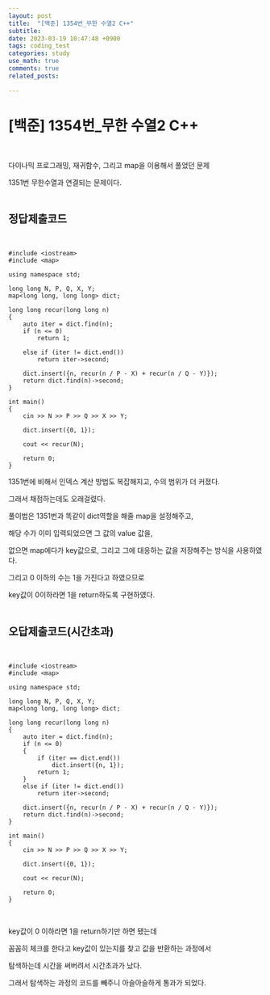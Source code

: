 ```yaml
---
layout: post
title:  "[백준] 1354번_무한 수열2 C++"
subtitle:   
date: 2023-03-19 10:47:48 +0900
tags: coding_test
categories: study
use_math: true
comments: true
related_posts:

---
```


# [백준] 1354번_무한 수열2 C++<br/>
<br/>

다이나믹 프로그래밍, 재귀함수, 그리고 map을 이용해서 풀었던 문제<br/>

1351번 무한수열과 연결되는 문제이다.<br/>
<br/>

## 정답제출코드<br/>
<br/>

```
#include <iostream>
#include <map>

using namespace std;

long long N, P, Q, X, Y;
map<long long, long long> dict;

long long recur(long long n)
{
    auto iter = dict.find(n);
    if (n <= 0)
        return 1;

    else if (iter != dict.end())
        return iter->second;

    dict.insert({n, recur(n / P - X) + recur(n / Q - Y)});
    return dict.find(n)->second;
}

int main()
{
    cin >> N >> P >> Q >> X >> Y;

    dict.insert({0, 1});

    cout << recur(N);

    return 0;
}
```

1351번에 비해서 인덱스 계산 방법도 복잡해지고, 수의 범위가 더 커졌다.<br/>

그래서 채점하는데도 오래걸렸다.<br/>

풀이법은 1351번과 똑같이 dict역할을 해줄 map을 설정해주고,<br/>

해당 수가 이미 입력되었으면 그 값의 value 값을,<br/>

없으면 map에다가 key값으로, 그리고 그에 대응하는 값을 저장해주는 방식을 사용하였다.<br/>

그리고 0 이하의 수는 1을 가진다고 하였으므로<br/>

key값이 0이하라면 1을 return하도록 구현하였다.<br/>
<br/>

## 오답제출코드(시간초과)<br/>
<br/>

```
#include <iostream>
#include <map>

using namespace std;

long long N, P, Q, X, Y;
map<long long, long long> dict;

long long recur(long long n)
{
    auto iter = dict.find(n);
    if (n <= 0)
    {
        if (iter == dict.end())
            dict.insert({n, 1});
        return 1;
    }
    else if (iter != dict.end())
        return iter->second;

    dict.insert({n, recur(n / P - X) + recur(n / Q - Y)});
    return dict.find(n)->second;
}

int main()
{
    cin >> N >> P >> Q >> X >> Y;

    dict.insert({0, 1});

    cout << recur(N);

    return 0;
}
```

<br/>


key값이 0 이하라면 1을 return하기만 하면 됐는데<br/>

꼼꼼히 체크를 한다고 key값이 있는지를 찾고 값을 반환하는 과정에서<br/>

탐색하는데 시간을 써버려서 시간초과가 났다.<br/>

그래서 탐색하는 과정의 코드를 빼주니 아슬아슬하게 통과가 되었다.<br/>
